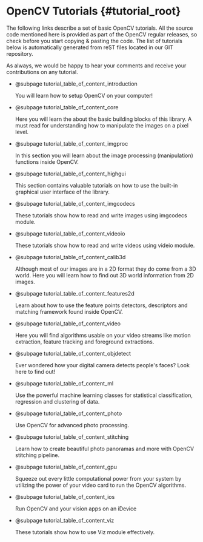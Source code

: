 OpenCV Tutorials {#tutorial_root}
================

The following links describe a set of basic OpenCV tutorials. All the source code mentioned here is
provided as part of the OpenCV regular releases, so check before you start copying & pasting the code.
The list of tutorials below is automatically generated from reST files located in our GIT
repository.

As always, we would be happy to hear your comments and receive your contributions on any tutorial.

-   @subpage tutorial_table_of_content_introduction

    You will learn how to setup OpenCV on your computer!

-   @subpage tutorial_table_of_content_core

    Here you will learn
    the about the basic building blocks of this library. A must read for understanding how
    to manipulate the images on a pixel level.

-   @subpage tutorial_table_of_content_imgproc

    In this section
    you will learn about the image processing (manipulation) functions inside OpenCV.

-   @subpage tutorial_table_of_content_highgui

    This section contains valuable tutorials on how to use the
    built-in graphical user interface of the library.

-   @subpage tutorial_table_of_content_imgcodecs

    These tutorials show how to read and write images using imgcodecs module.

-   @subpage tutorial_table_of_content_videoio

    These tutorials show how to read and write videos using videio module.

-   @subpage tutorial_table_of_content_calib3d

    Although
    most of our images are in a 2D format they do come from a 3D world. Here you will learn how to find
    out 3D world information from 2D images.

-   @subpage tutorial_table_of_content_features2d

    Learn about how
    to use the feature points detectors, descriptors and matching framework found inside OpenCV.

-   @subpage tutorial_table_of_content_video

    Here you will find
    algorithms usable on your video streams like motion extraction, feature tracking and
    foreground extractions.

-   @subpage tutorial_table_of_content_objdetect

    Ever wondered
    how your digital camera detects people's faces? Look here to find out!

-   @subpage tutorial_table_of_content_ml

    Use the powerful
    machine learning classes for statistical classification, regression and clustering of data.

-   @subpage tutorial_table_of_content_photo

    Use OpenCV for
    advanced photo processing.

-   @subpage tutorial_table_of_content_stitching

    Learn how to create beautiful photo panoramas and more with OpenCV stitching pipeline.

-   @subpage tutorial_table_of_content_gpu

    Squeeze out every
    little computational power from your system by utilizing the power of your video card to run the
    OpenCV algorithms.

-   @subpage tutorial_table_of_content_ios

    Run OpenCV and your vision apps on an iDevice

-   @subpage tutorial_table_of_content_viz

    These tutorials show how to use Viz module effectively.
